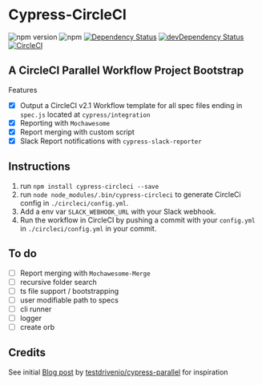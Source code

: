 # Cypress-CircleCI

![npm version](https://img.shields.io/npm/v/cypress-circleci.svg)
![npm](https://img.shields.io/npm/dm/cypress-circleci.svg)
[![Dependency Status](https://img.shields.io/david/you54f/cypress-circleci.svg?style=flat-square)](https://david-dm.org/you54f/cypress-circleci)
[![devDependency Status](https://img.shields.io/david/dev/you54f/cypress-circleci.svg?style=flat-square)](https://david-dm.org/you54f/cypress-circleci#info=devDependencies)
[![CircleCI](https://circleci.com/gh/YOU54F/cypress-circleci.svg?style=svg)](https://circleci.com/gh/YOU54F/cypress-circleci)

## A CircleCI Parallel Workflow Project Bootstrap

Features

- [X] Output a CircleCI v2.1 Workflow template for all spec files ending in `spec.js` located at `cypress/integration`
- [X] Reporting with `Mochawesome`
- [X] Report merging with custom script
- [X] Slack Report notifications with `cypress-slack-reporter`

## Instructions

1. run `npm install cypress-circleci --save`
2. run `node node_modules/.bin/cypress-circleci` to generate CircleCi config in `./circleci/config.yml`.
3. Add a env var `SLACK_WEBHOOK_URL` with your Slack webhook.
4. Run the workflow in CircleCI by pushing a commit with your  `config.yml` in `./circleci/config.yml` in your commit.

## To do

- [ ] Report merging with `Mochawesome-Merge`
- [ ] recursive folder search
- [ ] ts file support / bootstrapping
- [ ] user modifiable path to specs
- [ ] cli runner
- [ ] logger
- [ ] create orb

## Credits

See initial [Blog post](https://testdriven.io/blog/running-cypress-tests-in-parallel) by [testdrivenio/cypress-parallel](https://github.com/testdrivenio/cypress-parallel) for inspiration

